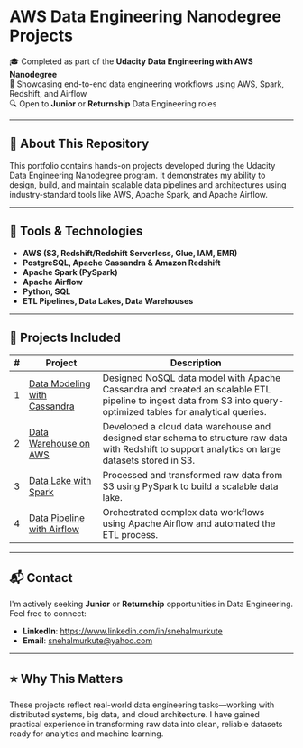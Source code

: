 # AWS Data Engineering Nanodegree Projects

🎓 Completed as part of the **Udacity Data Engineering with AWS Nanodegree**  
📌 Showcasing end-to-end data engineering workflows using AWS, Spark, Redshift, and Airflow  
🔍 Open to **Junior** or **Returnship** Data Engineering roles

---

## 🚀 About This Repository

This portfolio contains hands-on projects developed during the Udacity Data Engineering Nanodegree program. It demonstrates my ability to design, build, and maintain scalable data pipelines and architectures using industry-standard tools like AWS, Apache Spark, and Apache Airflow.

---

## 🧰 Tools & Technologies

- **AWS (S3, Redshift/Redshift Serverless, Glue, IAM, EMR)**
- **PostgreSQL, Apache Cassandra & Amazon Redshift**
- **Apache Spark (PySpark)**
- **Apache Airflow**
- **Python, SQL**
- **ETL Pipelines, Data Lakes, Data Warehouses**

---

## 📁 Projects Included

| # | Project | Description |
|--|---------|-------------|
| 1 | [Data Modeling with Cassandra](./1_data_modeling_redshift) | Designed NoSQL data model with Apache Cassandra and created an scalable ETL pipeline to ingest data from S3 into query-optimized tables for analytical queries. |
| 2 | [Data Warehouse on AWS](./2_data_warehouse_aws) | Developed a cloud data warehouse and designed star schema to structure raw data with Redshift to support analytics on large datasets stored in S3. |
| 3 | [Data Lake with Spark](./3_data_lake_spark) | Processed and transformed raw data from S3 using PySpark to build a scalable data lake. |
| 4 | [Data Pipeline with Airflow](./4_airflow_data_pipeline) | Orchestrated complex data workflows using Apache Airflow and automated the ETL process. |

---

## 📬 Contact

I'm actively seeking **Junior** or **Returnship** opportunities in Data Engineering. Feel free to connect:

- **LinkedIn**: https://www.linkedin.com/in/snehalmurkute
- **Email**: snehalmurkute@yahoo.com

---

## ⭐️ Why This Matters

These projects reflect real-world data engineering tasks—working with distributed systems, big data, and cloud architecture. I have gained practical experience in transforming raw data into clean, reliable datasets ready for analytics and machine learning.

